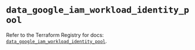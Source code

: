 # `data_google_iam_workload_identity_pool`

Refer to the Terraform Registry for docs: [`data_google_iam_workload_identity_pool`](https://registry.terraform.io/providers/hashicorp/google-beta/5.28.0/docs/data-sources/google_iam_workload_identity_pool).
